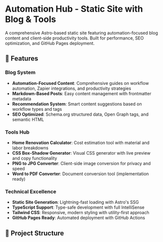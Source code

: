 # Automation Hub - Static Site with Blog & Tools

A comprehensive Astro-based static site featuring automation-focused blog content and client-side productivity tools. Built for performance, SEO optimization, and GitHub Pages deployment.

## 🚀 Features

### Blog System
- **Automation-Focused Content**: Comprehensive guides on workflow automation, Zapier integrations, and productivity strategies
- **Markdown-Based Posts**: Easy content management with frontmatter metadata
- **Recommendation System**: Smart content suggestions based on workflow types and tags
- **SEO Optimized**: Schema.org structured data, Open Graph tags, and semantic HTML

### Tools Hub
- **Home Renovation Calculator**: Cost estimation tool with material and labor breakdowns
- **CSS Box-Shadow Generator**: Visual CSS generator with live preview and copy functionality
- **PNG to JPG Converter**: Client-side image conversion for privacy and speed
- **Word to PDF Converter**: Document conversion tool (implementation ready)

### Technical Excellence
- **Static Site Generation**: Lightning-fast loading with Astro's SSG
- **TypeScript Support**: Type-safe development with full IntelliSense
- **Tailwind CSS**: Responsive, modern styling with utility-first approach
- **GitHub Pages Ready**: Automated deployment with GitHub Actions

## 📁 Project Structure

